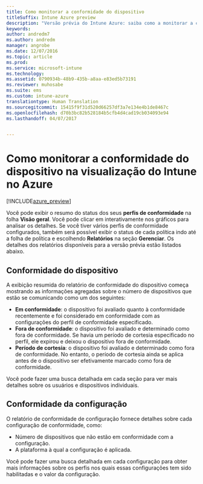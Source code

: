 ```yaml
---
title: Como monitorar a conformidade do dispositivo
titleSuffix: Intune Azure preview
description: "Versão prévia do Intune Azure: saiba como a monitorar a conformidade do dispositivo."
keywords: 
author: andredm7
ms.author: andredm
manager: angrobe
ms.date: 12/07/2016
ms.topic: article
ms.prod: 
ms.service: microsoft-intune
ms.technology: 
ms.assetid: 0790934b-48b9-435b-a8aa-e83ed5b73191
ms.reviewer: muhosabe
ms.suite: ems
ms.custom: intune-azure
translationtype: Human Translation
ms.sourcegitcommit: 15415f9f31d520d66257df3a7e134e4b1de8467c
ms.openlocfilehash: d70b3bc82b528184b5cfb4d4cad19cb034093e94
ms.lasthandoff: 04/07/2017


---
```

# <a name="how-to-monitor-device-compliance-in-intune-azure-preview"></a>Como monitorar a conformidade do dispositivo na visualização do Intune no Azure

[!INCLUDE[azure_preview](../includes/azure_preview.md)]

Você pode exibir o resumo do status dos seus **perfis de conformidade** na folha **Visão geral**.
Você pode clicar em interativamente nos gráficos para analisar os detalhes. Se você tiver vários perfis de conformidade configurados, também será possível exibir o status de cada política indo até a folha de política e escolhendo **Relatórios** na seção **Gerenciar**.  Os detalhes dos relatórios disponíveis para a versão prévia estão listados abaixo.

##  <a name="device-compliance"></a>Conformidade do dispositivo

A exibição resumida do relatório de conformidade do dispositivo começa mostrando as informações agregadas sobre o número de dispositivos que estão se comunicando como um dos seguintes:

- **Em conformidade**: o dispositivo foi avaliado quanto à conformidade recentemente e foi considerado em conformidade com as configurações do perfil de conformidade especificado.
- **Fora de conformidade**: o dispositivo foi avaliado e determinado como fora de conformidade.  Se havia um período de cortesia especificado no perfil, ele expirou e deixou o dispositivo fora de conformidade.
- **Período de cortesia**: o dispositivo foi avaliado e determinado como fora de conformidade. No entanto, o período de cortesia ainda se aplica antes de o dispositivo ser efetivamente marcado como fora de conformidade.

Você pode fazer uma busca detalhada em cada seção para ver mais detalhes sobre os usuários e dispositivos individuais.

## <a name="setting-compliance"></a>Conformidade da configuração

O relatório de conformidade de configuração fornece detalhes sobre cada configuração de conformidade, como:

- Número de dispositivos que não estão em conformidade com a configuração.
- A plataforma à qual a configuração é aplicada.

Você pode fazer uma busca detalhada em cada configuração para obter mais informações sobre os perfis nos quais essas configurações tem sido habilitadas e o valor da configuração.

